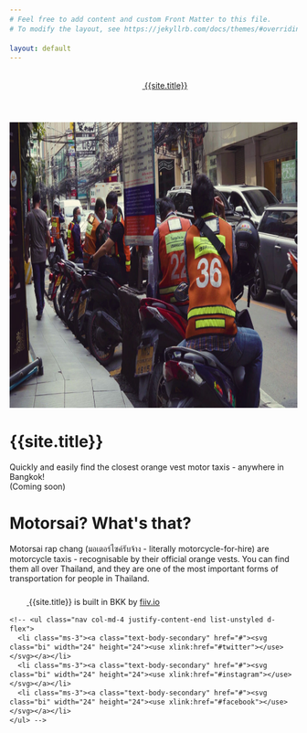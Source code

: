 ```yaml
---
# Feel free to add content and custom Front Matter to this file.
# To modify the layout, see https://jekyllrb.com/docs/themes/#overriding-theme-defaults

layout: default
---
```


<header class="d-flex flex-wrap justify-content-center py-3 mb-4 border-bottom">
  <a href="/" class="d-flex align-items-center mb-3 mb-md-0 me-md-auto link-body-emphasis text-decoration-none">
    <svg class="bi me-2" width="40" height="32"><use xlink:href="#bootstrap"></use></svg>
    <span class="fs-4">{{site.title}}</span>
  </a>

  <!-- <ul class="nav nav-pills">
    <li class="nav-item"><a href="#" class="nav-link active" aria-current="page">Home</a></li>
    <li class="nav-item"><a href="#" class="nav-link">Features</a></li>
    <li class="nav-item"><a href="#" class="nav-link">Pricing</a></li>
    <li class="nav-item"><a href="#" class="nav-link">FAQs</a></li>
    <li class="nav-item"><a href="#" class="nav-link">About</a></li>
  </ul> -->
</header>

<div class="container col-xxl-8 px-4 py-5">
  <div class="row flex-lg-row-reverse align-items-center g-5 py-5">
    <div class="col-10 col-sm-8 col-lg-6">
      <img src="/assets/bangkok-motorbike-taxis-cover.jpg" class="d-block mx-lg-auto img-fluid" alt="Bootstrap Themes" width="700" height="500" loading="lazy">
    </div>
    <div class="col-lg-6">
      <h1 class="display-5 fw-bold text-body-emphasis lh-1 mb-3">
      	{{site.title}}
      </h1>
      <p class="lead">
      	Quickly and easily find the closest <span class="fw-bold text-orange">orange vest motor taxis</span> - anywhere in Bangkok!
      	<br>
      	(Coming soon)
      </p>
      <div class="d-grid gap-2 d-md-flex justify-content-md-start">
        <!-- <button type="button" class="btn btn-primary btn-lg px-4 me-md-2">Primary</button>
        <button type="button" class="btn btn-outline-secondary btn-lg px-4">Default</button> -->
      </div>
    </div>
  </div>
</div>

<div class="bg-dark text-secondary px-4 py-5 text-center">
  <div class="py-5">
    <h1 class="display-5 fw-bold text-white">Motorsai? What's that?</h1>
    <div class="col-lg-6 mx-auto">
      <p class="fs-5 mb-4">
        Motorsai rap chang (มอเตอร์ไซค์รับจ้าง - literally motorcycle-for-hire) are motorcycle taxis - recognisable by their official orange vests. You can find them all over Thailand, and they are one of the most important forms of transportation for people in Thailand.
      </p>
      <!-- <div class="d-grid gap-2 d-sm-flex justify-content-sm-center">
        <button type="button" class="btn btn-outline-info btn-lg px-4 me-sm-3 fw-bold">Custom button</button>
        <button type="button" class="btn btn-outline-light btn-lg px-4">Secondary</button>
      </div> -->
    </div>
  </div>
</div>
<!-- 
<section class="container">
  <div class="row row-cols-1 row-cols-lg-3 align-items-stretch g-4 py-5">
      <div class="col">
        <div class="card card-cover h-100 overflow-hidden text-bg-dark rounded-4 shadow-lg" style="background-image: url('unsplash-photo-1.jpg');">
          <div class="d-flex flex-column h-100 p-5 pb-3 text-white text-shadow-1">
            <h3 class="pt-5 mt-5 mb-4 display-6 lh-1 fw-bold">Short title, long jacket</h3>
            <ul class="d-flex list-unstyled mt-auto">
              <li class="me-auto">
                <img src="https://github.com/twbs.png" alt="Bootstrap" width="32" height="32" class="rounded-circle border border-white">
              </li>
              <li class="d-flex align-items-center me-3">
                <svg class="bi me-2" width="1em" height="1em"><use xlink:href="#geo-fill"></use></svg>
                <small>Earth</small>
              </li>
              <li class="d-flex align-items-center">
                <svg class="bi me-2" width="1em" height="1em"><use xlink:href="#calendar3"></use></svg>
                <small>3d</small>
              </li>
            </ul>
          </div>
        </div>
      </div>

      <div class="col">
        <div class="card card-cover h-100 overflow-hidden text-bg-dark rounded-4 shadow-lg" style="background-image: url('unsplash-photo-2.jpg');">
          <div class="d-flex flex-column h-100 p-5 pb-3 text-white text-shadow-1">
            <h3 class="pt-5 mt-5 mb-4 display-6 lh-1 fw-bold">Much longer title that wraps to multiple lines</h3>
            <ul class="d-flex list-unstyled mt-auto">
              <li class="me-auto">
                <img src="https://github.com/twbs.png" alt="Bootstrap" width="32" height="32" class="rounded-circle border border-white">
              </li>
              <li class="d-flex align-items-center me-3">
                <svg class="bi me-2" width="1em" height="1em"><use xlink:href="#geo-fill"></use></svg>
                <small>Pakistan</small>
              </li>
              <li class="d-flex align-items-center">
                <svg class="bi me-2" width="1em" height="1em"><use xlink:href="#calendar3"></use></svg>
                <small>4d</small>
              </li>
            </ul>
          </div>
        </div>
      </div>

      <div class="col">
        <div class="card card-cover h-100 overflow-hidden text-bg-dark rounded-4 shadow-lg" style="background-image: url('unsplash-photo-3.jpg');">
          <div class="d-flex flex-column h-100 p-5 pb-3 text-shadow-1">
            <h3 class="pt-5 mt-5 mb-4 display-6 lh-1 fw-bold">Another longer title belongs here</h3>
            <ul class="d-flex list-unstyled mt-auto">
              <li class="me-auto">
                <img src="https://github.com/twbs.png" alt="Bootstrap" width="32" height="32" class="rounded-circle border border-white">
            </li>
            <li class="d-flex align-items-center me-3">
              <svg class="bi me-2" width="1em" height="1em"><use xlink:href="#geo-fill"></use></svg>
              <small>California</small>
            </li>
            <li class="d-flex align-items-center">
              <svg class="bi me-2" width="1em" height="1em"><use xlink:href="#calendar3"></use></svg>
              <small>5d</small>
            </li>
          </ul>
        </div>
      </div>
    </div>
  </div>
</section>
 -->
<div class="container">
  <footer class="d-flex flex-wrap justify-content-between align-items-center py-3 my-4 border-top">
    <div class="col-md-4 d-flex align-items-center">
      <a href="/" class="mb-3 me-2 mb-md-0 text-body-secondary text-decoration-none lh-1">
        <svg class="bi" width="30" height="24"><use xlink:href="#bootstrap"></use></svg>
      </a>
      <span class="mb-3 mb-md-0 text-body-secondary">
        {{site.title}} is built in BKK by <a href="https://fiiv.io">fiiv.io</a>
      </span>
    </div>

    <!-- <ul class="nav col-md-4 justify-content-end list-unstyled d-flex">
      <li class="ms-3"><a class="text-body-secondary" href="#"><svg class="bi" width="24" height="24"><use xlink:href="#twitter"></use></svg></a></li>
      <li class="ms-3"><a class="text-body-secondary" href="#"><svg class="bi" width="24" height="24"><use xlink:href="#instagram"></use></svg></a></li>
      <li class="ms-3"><a class="text-body-secondary" href="#"><svg class="bi" width="24" height="24"><use xlink:href="#facebook"></use></svg></a></li>
    </ul> -->
  </footer>
</div>
